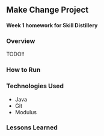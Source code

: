 ## Make Change Project

#### Week 1 homework for Skill Distillery

### Overview

TODO!!

### How to Run


### Technologies Used

* Java
* Git
* Modulus

### Lessons Learned